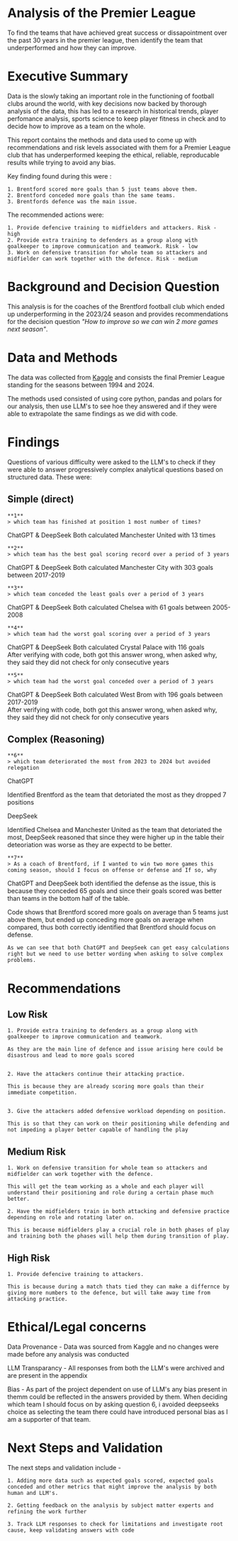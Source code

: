# Analysis of the Premier League 

To find the teams that have achieved great success or dissapointment over the past 30 years in the premier league, then identify the team that underperformed and how they can improve.

# Executive Summary

Data is the slowly taking an important role in the functioning of football clubs around the world, with key decisions now backed by thorough analysis of the data, this has led to a research in historical trends, player perfomance analysis, sports science to keep player fitness in check and to decide how to improve as a team on the whole.

This report contains the methods and data used to come up with recommendations and risk levels associated with them for a Premier League club that has underperformed keeping the ethical, reliable, reproducable results while trying to avoid any bias.  

Key finding found during this were :  

    1. Brentford scored more goals than 5 just teams above them.
    2. Brentford conceded more goals than the same teams.
    3. Brentfords defence was the main issue.

The recommended actions were:

    1. Provide defencive training to midfielders and attackers. Risk - high
    2. Provide extra training to defenders as a group along with goalkeeper to improve communication and teamwork. Risk - low
    3. Work on defensive transition for whole team so attackers and midfielder can work together with the defence. Risk - medium

# Background and Decision Question

This analysis is for the coaches of the Brentford football club which ended up underperforming in the 2023/24 season and provides recommendations for the decision question *"How to improve so we can win 2 more games next season"*.

# Data and Methods

The data was collected from [Kaggle](https://www.kaggle.com/datasets/evangower/english-premier-league-standings/data/)  and consists the final Premier League standing for the seasons between 1994 and 2024.  

The methods used consisted of using core python, pandas and polars for our analysis, then use LLM's to see hoe they answered and if they were able to extrapolate the same findings as we did with code.

# Findings

Questions of various difficulty were asked to the LLM's to check if they were able to answer progressively complex analytical questions based on structured data. These were:  

## Simple (direct)

    **1**
    > which team has finished at position 1 most number of times?

ChatGPT & DeepSeek
Both calculated Manchester United with 13 times

    **2**
    > which team has the best goal scoring record over a period of 3 years

ChatGPT & DeepSeek
Both calculated Manchester City with 303 goals between 2017-2019

    **3**
    > which team conceded the least goals over a period of 3 years

ChatGPT & DeepSeek
Both calculated Chelsea with 61 goals between 2005-2008

    **4**
    > which team had the worst goal scoring over a period of 3 years

ChatGPT & DeepSeek
Both calculated Crystal Palace with 116 goals<br>
After verifying with code, both got this answer wrong, when  asked why, they said they did not check for only consecutive years

    **5**
    > which team had the worst goal conceded over a period of 3 years

ChatGPT & DeepSeek
Both calculated West Brom with 196 goals between 2017-2019<br>
After verifying with code, both got this answer wrong, when  asked why, they said they did not check for only consecutive years

## Complex (Reasoning)

    **6**
    > which team deteriorated the most from 2023 to 2024 but avoided relegation

ChatGPT 

Identified Brentford as the team that detoriated the most as they dropped 7 positions  

DeepSeek

Identified Chelsea and Manchester United as the team that detoriated the most, DeepSeek reasoned that since they were higher up in the table their deteoriation was worse as they are expectd to be better.


    **7**
    > As a coach of Brentford, if I wanted to win two more games this coming season, should I focus on offense or defense and If so, why

ChatGPT and DeepSeek both identified the defense as the issue, this is because they conceded 65 goals and since their goals scored was better than teams in the bottom half of the table.

Code shows that Brentford scored more goals on average than 5 teams just above them, but ended up conceding more goals on average when compared, thus both correctly identified that Brentford should focus on defense.


    As we can see that both ChatGPT and DeepSeek can get easy calculations right but we need to use better wording when asking to solve complex problems.

# Recommendations

## Low Risk

    1. Provide extra training to defenders as a group along with goalkeeper to improve communication and teamwork.

    As they are the main line of defence and issue arising here could be disastrous and lead to more goals scored


    2. Have the attackers continue their attacking practice.
    
    This is because they are already scoring more goals than their immediate competition.


    3. Give the attackers added defensive workload depending on position.

    This is so that they can work on their positioning while defending and not impeding a player better capable of handling the play

## Medium Risk

    1. Work on defensive transition for whole team so attackers and midfielder can work together with the defence.

    This will get the team working as a whole and each player will understand their positioning and role during a certain phase much better.

    2. Have the midfielders train in both attacking and defensive practice depending on role and rotating later on.

    This is because midfielders play a crucial role in both phases of play and training both the phases will help them during transition of play.

## High Risk

    1. Provide defencive training to attackers.

    This is because during a match thats tied they can make a differnce by giving more numbers to the defence, but will take away time from attacking practice.


# Ethical/Legal concerns

Data Provenance - Data was sourced from Kaggle and no changes were made before any analysis was conducted

LLM Transparancy - All responses from both the LLM's were archived and are present in the appendix

Bias - As part of the project dependent on use of LLM's any bias present in themm could be reflected in the answers provided by them. When deciding which team I should focus on by asking question 6, i avoided deepseeks choice as selecting the team there could have introduced personal bias as I am a supporter of that team.

# Next Steps and Validation

The next steps and validation include - 
    
    1. Adding more data such as expected goals scored, expected goals conceded and other metrics that might improve the analysis by both human and LLM's.
    
    2. Getting feedback on the analysis by subject matter experts and refining the work further

    3. Track LLM responses to check for limitations and investigate root cause, keep validating answers with code
